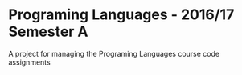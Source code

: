 # Programing Languages - 2016/17 Semester A

A project for managing the Programing Languages course code assignments
